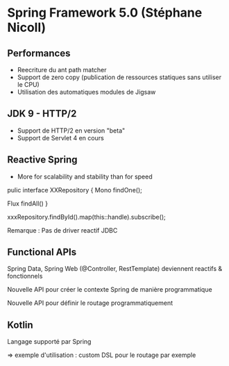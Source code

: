 # Spring Framework 5.0 (Stéphane Nicoll)

## Performances
- Reecriture du ant path matcher
- Support de zero copy (publication de ressources statiques sans utiliser le CPU)
- Utilisation des automatiques modules de Jigsaw

## JDK 9 - HTTP/2
- Support de HTTP/2 en version "beta"
- Support de Servlet 4 en cours

## Reactive Spring
- More for scalability and stability than for speed

pulic interface XXRepository {
  Mono<Person> findOne();

  Flux<Person> findAll()
}

xxxRepository.findById().map(this::handle).subscribe();

Remarque : Pas de driver reactif JDBC

## Functional APIs

Spring Data, Spring Web (@Controller, RestTemplate) deviennent reactifs & fonctionnels

Nouvelle API pour créer le contexte Spring de manière programmatique

Nouvelle API pour définir le routage programmatiquement

## Kotlin

Langage supporté par Spring 

=> exemple d'utilisation : custom DSL pour le routage par exemple 
